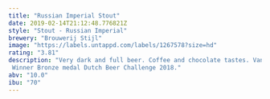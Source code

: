 ```yaml
---
title: "Russian Imperial Stout"
date: 2019-02-14T21:12:48.776821Z
style: "Stout - Russian Imperial"
brewery: "Brouwerij Stijl"
image: "https://labels.untappd.com/labels/1267578?size=hd"
rating: "3.81"
description: "Very dark and full beer. Coffee and chocolate tastes. Vanilla and seasalt in the recipe. Winner Bronze medal Dutch Beer Challenge 2018."
abv: "10.0"
ibu: "70"
---
```

